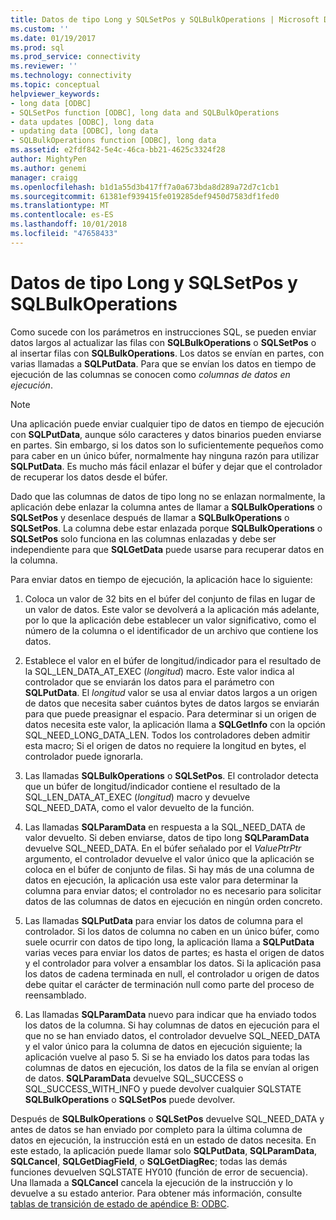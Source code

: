 ```yaml
---
title: Datos de tipo Long y SQLSetPos y SQLBulkOperations | Microsoft Docs
ms.custom: ''
ms.date: 01/19/2017
ms.prod: sql
ms.prod_service: connectivity
ms.reviewer: ''
ms.technology: connectivity
ms.topic: conceptual
helpviewer_keywords:
- long data [ODBC]
- SQLSetPos function [ODBC], long data and SQLBulkOperations
- data updates [ODBC], long data
- updating data [ODBC], long data
- SQLBulkOperations function [ODBC], long data
ms.assetid: e2fdf842-5e4c-46ca-bb21-4625c3324f28
author: MightyPen
ms.author: genemi
manager: craigg
ms.openlocfilehash: b1d1a55d3b417ff7a0a673bda8d289a72d7c1cb1
ms.sourcegitcommit: 61381ef939415fe019285def9450d7583df1fed0
ms.translationtype: MT
ms.contentlocale: es-ES
ms.lasthandoff: 10/01/2018
ms.locfileid: "47658433"
---
```

# <a name="long-data-and-sqlsetpos-and-sqlbulkoperations"></a>Datos de tipo Long y SQLSetPos y SQLBulkOperations
Como sucede con los parámetros en instrucciones SQL, se pueden enviar datos largos al actualizar las filas con **SQLBulkOperations** o **SQLSetPos** o al insertar filas con **SQLBulkOperations**. Los datos se envían en partes, con varias llamadas a **SQLPutData**. Para que se envían los datos en tiempo de ejecución de las columnas se conocen como *columnas de datos en ejecución*.  
  
> [!NOTE]  
>  Una aplicación puede enviar cualquier tipo de datos en tiempo de ejecución con **SQLPutData**, aunque sólo caracteres y datos binarios pueden enviarse en partes. Sin embargo, si los datos son lo suficientemente pequeños como para caber en un único búfer, normalmente hay ninguna razón para utilizar **SQLPutData**. Es mucho más fácil enlazar el búfer y dejar que el controlador de recuperar los datos desde el búfer.  
  
 Dado que las columnas de datos de tipo long no se enlazan normalmente, la aplicación debe enlazar la columna antes de llamar a **SQLBulkOperations** o **SQLSetPos** y desenlace después de llamar a **SQLBulkOperations**  o **SQLSetPos**. La columna debe estar enlazada porque **SQLBulkOperations** o **SQLSetPos** solo funciona en las columnas enlazadas y debe ser independiente para que **SQLGetData** puede usarse para recuperar datos en la columna.  
  
 Para enviar datos en tiempo de ejecución, la aplicación hace lo siguiente:  
  
1.  Coloca un valor de 32 bits en el búfer del conjunto de filas en lugar de un valor de datos. Este valor se devolverá a la aplicación más adelante, por lo que la aplicación debe establecer un valor significativo, como el número de la columna o el identificador de un archivo que contiene los datos.  
  
2.  Establece el valor en el búfer de longitud/indicador para el resultado de la SQL_LEN_DATA_AT_EXEC (*longitud*) macro. Este valor indica al controlador que se enviarán los datos para el parámetro con **SQLPutData**. El *longitud* valor se usa al enviar datos largos a un origen de datos que necesita saber cuántos bytes de datos largos se enviarán para que puede preasignar el espacio. Para determinar si un origen de datos necesita este valor, la aplicación llama a **SQLGetInfo** con la opción SQL_NEED_LONG_DATA_LEN. Todos los controladores deben admitir esta macro; Si el origen de datos no requiere la longitud en bytes, el controlador puede ignorarla.  
  
3.  Las llamadas **SQLBulkOperations** o **SQLSetPos**. El controlador detecta que un búfer de longitud/indicador contiene el resultado de la SQL_LEN_DATA_AT_EXEC (*longitud*) macro y devuelve SQL_NEED_DATA, como el valor devuelto de la función.  
  
4.  Las llamadas **SQLParamData** en respuesta a la SQL_NEED_DATA de valor devuelto. Si deben enviarse, datos de tipo long **SQLParamData** devuelve SQL_NEED_DATA. En el búfer señalado por el *ValuePtrPtr* argumento, el controlador devuelve el valor único que la aplicación se coloca en el búfer de conjunto de filas. Si hay más de una columna de datos en ejecución, la aplicación usa este valor para determinar la columna para enviar datos; el controlador no es necesario para solicitar datos de las columnas de datos en ejecución en ningún orden concreto.  
  
5.  Las llamadas **SQLPutData** para enviar los datos de columna para el controlador. Si los datos de columna no caben en un único búfer, como suele ocurrir con datos de tipo long, la aplicación llama a **SQLPutData** varias veces para enviar los datos de partes; es hasta el origen de datos y el controlador para volver a ensamblar los datos. Si la aplicación pasa los datos de cadena terminada en null, el controlador u origen de datos debe quitar el carácter de terminación null como parte del proceso de reensamblado.  
  
6.  Las llamadas **SQLParamData** nuevo para indicar que ha enviado todos los datos de la columna. Si hay columnas de datos en ejecución para el que no se han enviado datos, el controlador devuelve SQL_NEED_DATA y el valor único para la columna de datos en ejecución siguiente; la aplicación vuelve al paso 5. Si se ha enviado los datos para todas las columnas de datos en ejecución, los datos de la fila se envían al origen de datos. **SQLParamData** devuelve SQL_SUCCESS o SQL_SUCCESS_WITH_INFO y puede devolver cualquier SQLSTATE **SQLBulkOperations** o **SQLSetPos** puede devolver.  
  
 Después de **SQLBulkOperations** o **SQLSetPos** devuelve SQL_NEED_DATA y antes de datos se han enviado por completo para la última columna de datos en ejecución, la instrucción está en un estado de datos necesita. En este estado, la aplicación puede llamar solo **SQLPutData**, **SQLParamData**, **SQLCancel**, **SQLGetDiagField**, o **SQLGetDiagRec**; todas las demás funciones devuelven SQLSTATE HY010 (función de error de secuencia). Una llamada a **SQLCancel** cancela la ejecución de la instrucción y lo devuelve a su estado anterior. Para obtener más información, consulte [tablas de transición de estado de apéndice B: ODBC](../../../odbc/reference/appendixes/appendix-b-odbc-state-transition-tables.md).
